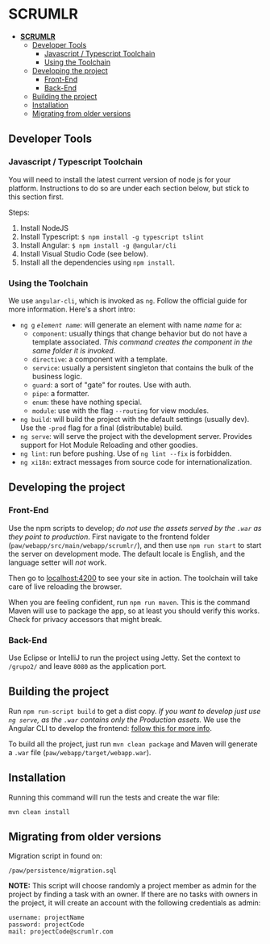 # **SCRUMLR**

<!-- TOC -->

- [**SCRUMLR**](#scrumlr)
    - [Developer Tools](#developer-tools)
        - [Javascript / Typescript Toolchain](#javascript--typescript-toolchain)
        - [Using the Toolchain](#using-the-toolchain)
    - [Developing the project](#developing-the-project)
        - [Front-End](#front-end)
        - [Back-End](#back-end)
    - [Building the project](#building-the-project)
    - [Installation](#installation)
    - [Migrating from older versions](#migrating-from-older-versions)

<!-- /TOC -->

## Developer Tools

### Javascript / Typescript Toolchain

You will need to install the latest current version of node js for your
platform. Instructions to do so are under each section below, but stick to
this section first.

Steps:

1. Install NodeJS
2. Install Typescript: `$ npm install -g typescript tslint`
3. Install Angular: `$ npm install -g @angular/cli`
4. Install Visual Studio Code (see below).
5. Install all the dependencies using `npm install`.

### Using the Toolchain
We use `angular-cli`, which is invoked as `ng`.
Follow the official guide for more information.
Here's a short intro:

* `ng g` _`element name`_: will generate an element with name _name_ for a:
  * `component`: usually things that change behavior but do not have a template associated. *This command creates the component in the same folder it is invoked.*
  * `directive`: a component with a template.
  * `service`: usually a persistent singleton that contains the bulk of the business logic.
  * `guard`: a sort of "gate" for routes. Use with auth.
  * `pipe`: a formatter.
  * `enum`: these have nothing special.
  * `module`: use with the flag `--routing` for view modules.
* `ng build`: will build the project with the default settings (usually dev). Use the `-prod` flag for a final (distributable) build.
* `ng serve`: will serve the project with the development server. Provides support for Hot Module Reloading and other goodies.
* `ng lint`: run before pushing. Use of `ng lint --fix` is forbidden.
* `ng xi18n`: extract messages from source code for internationalization.

## Developing the project

### Front-End

Use the npm scripts to develop; *do not use the assets served by the `.war` as they point to production*. First navigate to the frontend folder (`paw/webapp/src/main/webapp/scrumlr/`), and then use `npm run start` to start the server on development mode. The default locale is English, and the language setter will *not* work.

Then go to [localhost:4200](http://localhost:4200) to see your site in action. The toolchain will take
care of live reloading the browser.

When you are feeling confident, run `npm run maven`. This is the command Maven will use to package the app, so at least you should verify this works. Check for privacy accessors that might break.

### Back-End

Use Eclipse or IntelliJ to run the project using Jetty. Set the context to `/grupo2/` and leave `8080` as the application port.

## Building the project

Run `npm run-script build` to get a dist copy. *If you want to develop
just use `ng serve`, as the `.war` contains only the Production assets.* We use the Angular CLI to develop the frontend:
[follow this for more info](https://github.com/angular/angular-cli).

To build all the project, just run `mvn clean package` and Maven will generate
a `.war` file (`paw/webapp/target/webapp.war`).

## Installation

Running this command will run the tests and create the war file:

```
mvn clean install
```

## Migrating from older versions

Migration script in found on:

```
/paw/persistence/migration.sql
```

**NOTE:** This script will choose randomly a project member as admin for the
project by finding a task with an owner. If there are no tasks with owners in
the project, it will create an account with the following credentials as admin:

```
username: projectName
password: projectCode
mail: projectCode@scrumlr.com
```
